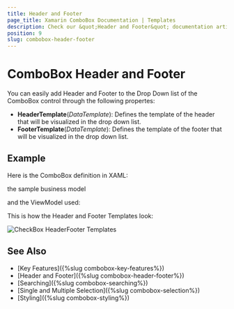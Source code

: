 ```yaml
---
title: Header and Footer
page_title: Xamarin ComboBox Documentation | Templates
description: Check our &quot;Header and Footer&quot; documentation article for Telerik ComboBox for Xamarin control.
position: 9
slug: combobox-header-footer
---
```


# ComboBox Header and Footer 

You can easily add Header and Footer to the Drop Down list of the ComboBox control through the following propertes:

* **HeaderTemplate**(*DataTemplate*): Defines the template of the header that will be visualized in the drop down list.
* **FooterTemplate**(*DataTemplate*): Defines the template of the footer that will be visualized in the drop down list.

## Example 

Here is the ComboBox definition in XAML:

<snippet id='combobox-header-footer-template'/>

the sample business model

<snippet id='combobox-city-businessmodel'/>

and the ViewModel used:

<snippet id='comobobox-editing-viewmodel'/>

This is how the Header and Footer Templates look: 

![CheckBox HeaderFooter Templates](images/checkbox-header-footer.png)

## See Also

- [Key Features]({%slug combobox-key-features%})
- [Header and Footer]({%slug combobox-header-footer%})
- [Searching]({%slug combobox-searching%})
- [Single and Multiple Selection]({%slug combobox-selection%})
- [Styling]({%slug combobox-styling%})
